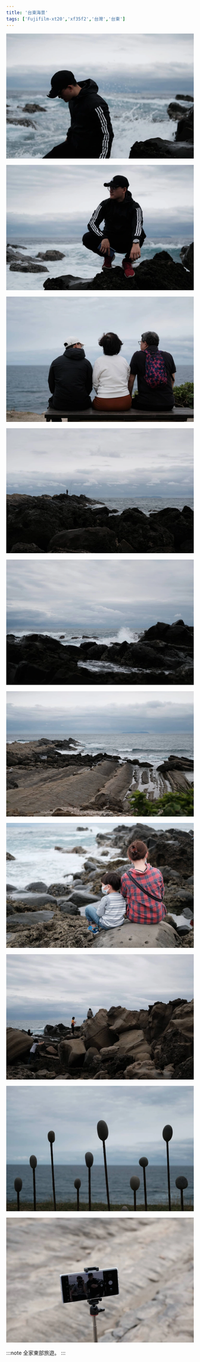 ```yaml
---
title: '台東海景'
tags: ['Fujifilm-xt20','xf35f2','台灣','台東']
---
```


![img](./img/instagram_output/202004/007.webp)

![img](./img/instagram_output/202004/014.webp)

![img](./img/instagram_output/202004/008.webp)

![img](./img/instagram_output/202004/003.webp)

![img](./img/instagram_output/202004/013.webp)

![img](./img/instagram_output/202004/004.webp)

![img](./img/instagram_output/202004/001.webp)

![img](./img/instagram_output/202004/002.webp)

![img](./img/instagram_output/202004/010.webp)

![img](./img/instagram_output/202004/006.webp)

:::note 
全家東部旅遊。
:::